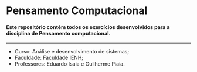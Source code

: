 # Pensamento Computacional
#### Este repositório contém todos os exercícios desenvolvidos para a disciplina de Pensamento computacional.
___
- Curso: Análise e desenvolvimento de sistemas;
- Faculdade: Faculdade IENH;
- Professores: Eduardo Isaia e Guilherme Piaia.
